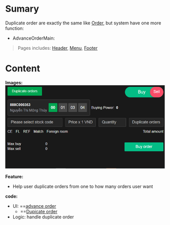 # Sumary
Duplicate order are exactly the same like [Order](../Normal%20Oder/normal-order.md), but system have one more function:
- AdvanceOrderMain:
> Pages includes: [Header](../../Common%20UI/Header.md), [Menu](../../Common%20UI/Menu.md), [Footer](../../Common%20UI/Footer.md) 
# Content

**Images:**
![](images/AdvanceOrder.png)

**Feature:**
- Help user duplicate orders from one to how many orders user want

**code:**
- UI: ==[advance order](src\views\AdvanceOrder\main.js)
	- ==[Dupicate order](src\views\AdvanceOrder\main.js)
- Logic: handle duplicate order